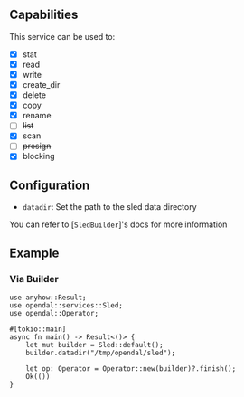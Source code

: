 ## Capabilities

This service can be used to:

- [x] stat
- [x] read
- [x] write
- [x] create_dir
- [x] delete
- [x] copy
- [x] rename
- [ ] ~~list~~
- [x] scan
- [ ] ~~presign~~
- [x] blocking

## Configuration

- `datadir`: Set the path to the sled data directory

You can refer to [`SledBuilder`]'s docs for more information

## Example

### Via Builder

```rust,no_run
use anyhow::Result;
use opendal::services::Sled;
use opendal::Operator;

#[tokio::main]
async fn main() -> Result<()> {
    let mut builder = Sled::default();
    builder.datadir("/tmp/opendal/sled");

    let op: Operator = Operator::new(builder)?.finish();
    Ok(())
}
```
